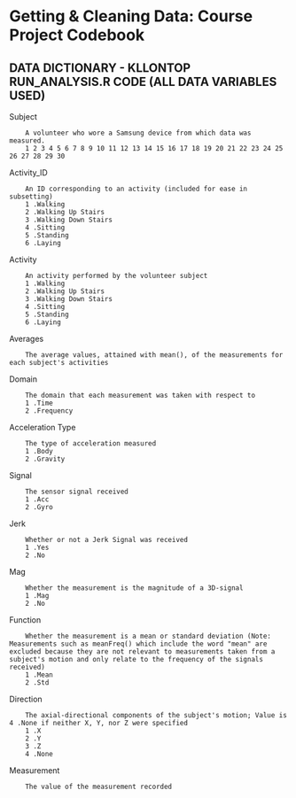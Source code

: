 Getting & Cleaning Data: Course Project Codebook
========================================================
DATA DICTIONARY - KLLONTOP RUN_ANALYSIS.R CODE (ALL DATA VARIABLES USED)
----------------------------------------------

Subject

        A volunteer who wore a Samsung device from which data was measured.
        1 2 3 4 5 6 7 8 9 10 11 12 13 14 15 16 17 18 19 20 21 22 23 24 25 26 27 28 29 30


Activity_ID

        An ID corresponding to an activity (included for ease in subsetting)
        1 .Walking
        2 .Walking Up Stairs
        3 .Walking Down Stairs
        4 .Sitting
        5 .Standing
        6 .Laying
        
Activity

        An activity performed by the volunteer subject
        1 .Walking
        2 .Walking Up Stairs
        3 .Walking Down Stairs
        4 .Sitting
        5 .Standing
        6 .Laying
        
Averages
        
        The average values, attained with mean(), of the measurements for each subject's activities

Domain 

        The domain that each measurement was taken with respect to
        1 .Time
        2 .Frequency
        
Acceleration Type

        The type of acceleration measured
        1 .Body
        2 .Gravity
        
Signal

        The sensor signal received
        1 .Acc
        2 .Gyro

Jerk

        Whether or not a Jerk Signal was received
        1 .Yes
        2 .No
        
Mag

        Whether the measurement is the magnitude of a 3D-signal
        1 .Mag
        2 .No
        
Function

        Whether the measurement is a mean or standard deviation (Note: Measurements such as meanFreq() which include the word "mean" are excluded because they are not relevant to measurements taken from a subject's motion and only relate to the frequency of the signals received)
        1 .Mean
        2 .Std

Direction

        The axial-directional components of the subject's motion; Value is 4 .None if neither X, Y, nor Z were specified
        1 .X
        2 .Y
        3 .Z 
        4 .None 
        
Measurement

        The value of the measurement recorded
